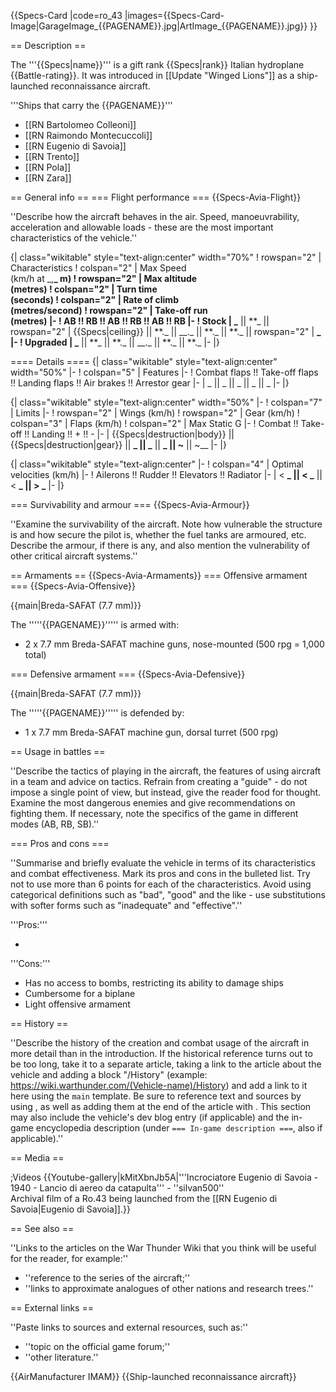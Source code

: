 {{Specs-Card
|code=ro_43
|images={{Specs-Card-Image|GarageImage_{{PAGENAME}}.jpg|ArtImage\_{{PAGENAME}}.jpg}}
}}

== Description ==

<!-- ''In the description, the first part should be about the history of and the creation and combat usage of the aircraft, as well as its key features. In the second part, tell the reader about the aircraft in the game. Insert a screenshot of the vehicle, so that if the novice player does not remember the vehicle by name, he will immediately understand what kind of vehicle the article is talking about.'' -->

The '''{{Specs|name}}''' is a gift rank {{Specs|rank}} Italian hydroplane {{Battle-rating}}. It was introduced in [[Update "Winged Lions"]] as a ship-launched reconnaissance aircraft.

'''Ships that carry the {{PAGENAME}}'''

- [[RN Bartolomeo Colleoni]]
- [[RN Raimondo Montecuccoli]]
- [[RN Eugenio di Savoia]]
- [[RN Trento]]
- [[RN Pola]]
- [[RN Zara]]

== General info ==
=== Flight performance ===
{{Specs-Avia-Flight}}

<!-- ''Describe how the aircraft behaves in the air. Speed, manoeuvrability, acceleration and allowable loads - these are the most important characteristics of the vehicle.'' -->

''Describe how the aircraft behaves in the air. Speed, manoeuvrability, acceleration and allowable loads - these are the most important characteristics of the vehicle.''

{| class="wikitable" style="text-align:center" width="70%"
! rowspan="2" | Characteristics
! colspan="2" | Max Speed<br>(km/h at \_,**_ m)
! rowspan="2" | Max altitude<br>(metres)
! colspan="2" | Turn time<br>(seconds)
! colspan="2" | Rate of climb<br>(metres/second)
! rowspan="2" | Take-off run<br>(metres)
|-
! AB !! RB !! AB !! RB !! AB !! RB
|-
! Stock
| _** || **\_ || rowspan="2" | {{Specs|ceiling}} || **._ || \_\_._ || **.\_ || **.\_ || rowspan="2" | **_
|-
! Upgraded
| _** || **\_ || **._ || \_\_._ || **.\_ || **.\_
|-
|}

==== Details ====
{| class="wikitable" style="text-align:center" width="50%"
|-
! colspan="5" | Features
|-
! Combat flaps !! Take-off flaps !! Landing flaps !! Air brakes !! Arrestor gear
|-
| _ || _ || _ || _ || \_ <!-- ✓ -->
|-
|}

{| class="wikitable" style="text-align:center" width="50%"
|-
! colspan="7" | Limits
|-
! rowspan="2" | Wings (km/h)
! rowspan="2" | Gear (km/h)
! colspan="3" | Flaps (km/h)
! colspan="2" | Max Static G
|-
! Combat !! Take-off !! Landing !! + !! -
|-
| {{Specs|destruction|body}} || {{Specs|destruction|gear}} || **_ || _** || **\_ || ~** || ~\_\_
|-
|}

{| class="wikitable" style="text-align:center"
|-
! colspan="4" | Optimal velocities (km/h)
|-
! Ailerons !! Rudder !! Elevators !! Radiator
|-
| < **_ || < _** || < **_ || > _**
|-
|}

=== Survivability and armour ===
{{Specs-Avia-Armour}}

<!-- ''Examine the survivability of the aircraft. Note how vulnerable the structure is and how secure the pilot is, whether the fuel tanks are armoured, etc. Describe the armour, if there is any, and also mention the vulnerability of other critical aircraft systems.'' -->

''Examine the survivability of the aircraft. Note how vulnerable the structure is and how secure the pilot is, whether the fuel tanks are armoured, etc. Describe the armour, if there is any, and also mention the vulnerability of other critical aircraft systems.''

== Armaments ==
{{Specs-Avia-Armaments}}
=== Offensive armament ===
{{Specs-Avia-Offensive}}

<!-- ''Describe the offensive armament of the aircraft, if any. Describe how effective the cannons and machine guns are in a battle, and also what belts or drums are better to use. If there is no offensive weaponry, delete this subsection.'' -->

{{main|Breda-SAFAT (7.7 mm)}}

The '''''{{PAGENAME}}''''' is armed with:

- 2 x 7.7 mm Breda-SAFAT machine guns, nose-mounted (500 rpg = 1,000 total)

=== Defensive armament ===
{{Specs-Avia-Defensive}}

<!-- ''Defensive armament with turret machine guns or cannons, crewed by gunners. Examine the number of gunners and what belts or drums are better to use. If defensive weaponry is not available, remove this subsection.'' -->

{{main|Breda-SAFAT (7.7 mm)}}

The '''''{{PAGENAME}}''''' is defended by:

- 1 x 7.7 mm Breda-SAFAT machine gun, dorsal turret (500 rpg)

== Usage in battles ==

<!-- ''Describe the tactics of playing in the aircraft, the features of using aircraft in a team and advice on tactics. Refrain from creating a "guide" - do not impose a single point of view, but instead, give the reader food for thought. Examine the most dangerous enemies and give recommendations on fighting them. If necessary, note the specifics of the game in different modes (AB, RB, SB).'' -->

''Describe the tactics of playing in the aircraft, the features of using aircraft in a team and advice on tactics. Refrain from creating a "guide" - do not impose a single point of view, but instead, give the reader food for thought. Examine the most dangerous enemies and give recommendations on fighting them. If necessary, note the specifics of the game in different modes (AB, RB, SB).''

=== Pros and cons ===

<!-- ''Summarise and briefly evaluate the vehicle in terms of its characteristics and combat effectiveness. Mark its pros and cons in the bulleted list. Try not to use more than 6 points for each of the characteristics. Avoid using categorical definitions such as "bad", "good" and the like - use substitutions with softer forms such as "inadequate" and "effective".'' -->

''Summarise and briefly evaluate the vehicle in terms of its characteristics and combat effectiveness. Mark its pros and cons in the bulleted list. Try not to use more than 6 points for each of the characteristics. Avoid using categorical definitions such as "bad", "good" and the like - use substitutions with softer forms such as "inadequate" and "effective".''

'''Pros:'''

-

'''Cons:'''

- Has no access to bombs, restricting its ability to damage ships
- Cumbersome for a biplane
- Light offensive armament

== History ==

<!-- ''Describe the history of the creation and combat usage of the aircraft in more detail than in the introduction. If the historical reference turns out to be too long, take it to a separate article, taking a link to the article about the vehicle and adding a block "/History" (example: <nowiki>https://wiki.warthunder.com/(Vehicle-name)/History</nowiki>) and add a link to it here using the <code>main</code> template. Be sure to reference text and sources by using <code><nowiki><ref></ref></nowiki></code>, as well as adding them at the end of the article with <code><nowiki><references /></nowiki></code>. This section may also include the vehicle's dev blog entry (if applicable) and the in-game encyclopedia description (under <code><nowiki>=== In-game description ===</nowiki></code>, also if applicable).'' -->

''Describe the history of the creation and combat usage of the aircraft in more detail than in the introduction. If the historical reference turns out to be too long, take it to a separate article, taking a link to the article about the vehicle and adding a block "/History" (example: <nowiki>https://wiki.warthunder.com/(Vehicle-name)/History</nowiki>) and add a link to it here using the <code>main</code> template. Be sure to reference text and sources by using <code><nowiki><ref></ref></nowiki></code>, as well as adding them at the end of the article with <code><nowiki><references /></nowiki></code>. This section may also include the vehicle's dev blog entry (if applicable) and the in-game encyclopedia description (under <code><nowiki>=== In-game description ===</nowiki></code>, also if applicable).''

== Media ==

<!-- ''Excellent additions to the article would be video guides, screenshots from the game, and photos.'' -->

;Videos
{{Youtube-gallery|kMitXbnJb5A|'''Incrociatore Eugenio di Savoia - 1940 - Lancio di aereo da catapulta''' - ''silvan500''<br>Archival film of a Ro.43 being launched from the [[RN Eugenio di Savoia|Eugenio di Savoia]].}}

== See also ==

<!-- ''Links to the articles on the War Thunder Wiki that you think will be useful for the reader, for example:''
* ''reference to the series of the aircraft;''
* ''links to approximate analogues of other nations and research trees.'' -->

''Links to the articles on the War Thunder Wiki that you think will be useful for the reader, for example:''

- ''reference to the series of the aircraft;''
- ''links to approximate analogues of other nations and research trees.''

== External links ==

<!-- ''Paste links to sources and external resources, such as:''
* ''topic on the official game forum;''
* ''other literature.'' -->

''Paste links to sources and external resources, such as:''

- ''topic on the official game forum;''
- ''other literature.''

{{AirManufacturer IMAM}}
{{Ship-launched reconnaissance aircraft}}
